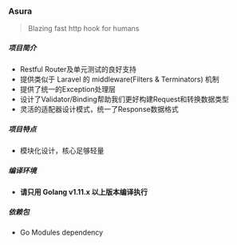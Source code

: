 ### Asura

> Blazing fast http hook for humans

##### 项目简介

- Restful Router及单元测试的良好支持
- 提供类似于 Laravel 的 middleware(Filters & Terminators) 机制
- 提供了统一的Exception处理层
- 设计了Validator/Binding帮助我们更好构建Request和转换数据类型
- 灵活的适配器设计模式，统一了Response数据格式

##### 项目特点

- 模块化设计，核心足够轻量

##### 编译环境

- **请只用 Golang v1.11.x 以上版本编译执行**

##### 依赖包

- Go Modules dependency
